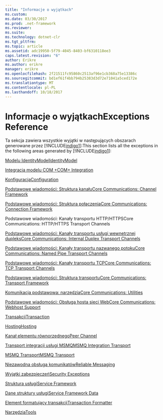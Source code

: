 ```yaml
---
title: "Informacje o wyjątkach"
ms.custom: 
ms.date: 03/30/2017
ms.prod: .net-framework
ms.reviewer: 
ms.suite: 
ms.technology: dotnet-clr
ms.tgt_pltfrm: 
ms.topic: article
ms.assetid: adc19950-5f79-4045-8403-bf6310118ee3
caps.latest.revision: "6"
author: Erikre
ms.author: erikre
manager: erikre
ms.openlocfilehash: 2f21511fc95860c2513af96e1cb368a75e13386c
ms.sourcegitcommit: bd1ef61f4bb794b25383d3d72e71041a5ced172e
ms.translationtype: MT
ms.contentlocale: pl-PL
ms.lasthandoff: 10/18/2017
---
```

# <a name="exceptions-reference"></a><span data-ttu-id="7ce1c-102">Informacje o wyjątkach</span><span class="sxs-lookup"><span data-stu-id="7ce1c-102">Exceptions Reference</span></span>
<span data-ttu-id="7ce1c-103">Ta sekcja zawiera wszystkie wyjątki w następujących obszarach generowane przez [!INCLUDE[indigo1](../../../../../includes/indigo1-md.md)]:</span><span class="sxs-lookup"><span data-stu-id="7ce1c-103">This section lists all the exceptions in the following areas generated by [!INCLUDE[indigo1](../../../../../includes/indigo1-md.md)]:</span></span>  
  
 [<span data-ttu-id="7ce1c-104">Modelu IdentityModel</span><span class="sxs-lookup"><span data-stu-id="7ce1c-104">IdentityModel</span></span>](../../../../../docs/framework/wcf/diagnostics/exceptions-reference/identitymodel-exceptions.md)  
  
 [<span data-ttu-id="7ce1c-105">Integracja modelu COM +</span><span class="sxs-lookup"><span data-stu-id="7ce1c-105">COM+ Integration</span></span>](../../../../../docs/framework/wcf/diagnostics/exceptions-reference/com-integration.md)  
  
 [<span data-ttu-id="7ce1c-106">Konfiguracja</span><span class="sxs-lookup"><span data-stu-id="7ce1c-106">Configuration</span></span>](../../../../../docs/framework/wcf/diagnostics/exceptions-reference/configuration.md)  
  
 [<span data-ttu-id="7ce1c-107">Podstawowe wiadomości: Struktura kanału</span><span class="sxs-lookup"><span data-stu-id="7ce1c-107">Core Communications: Channel Framework</span></span>](../../../../../docs/framework/wcf/diagnostics/exceptions-reference/core-communications-channel-framework.md)  
  
 [<span data-ttu-id="7ce1c-108">Podstawowe wiadomości: Struktura połączenia</span><span class="sxs-lookup"><span data-stu-id="7ce1c-108">Core Communications: Connection Framework</span></span>](../../../../../docs/framework/wcf/diagnostics/exceptions-reference/core-communications-connection-framework.md)  
  
 <span data-ttu-id="7ce1c-109">Podstawowe wiadomości: Kanały transportu HTTP/HTTPS</span><span class="sxs-lookup"><span data-stu-id="7ce1c-109">Core Communications: HTTP/HTTPS Transport Channels</span></span>  
  
 [<span data-ttu-id="7ce1c-110">Podstawowe wiadomości: Kanały transportu usługi wewnętrznej dupleks</span><span class="sxs-lookup"><span data-stu-id="7ce1c-110">Core Communications: Internal Duplex Transport Channels</span></span>](../../../../../docs/framework/wcf/diagnostics/exceptions-reference/core-communications-internal-duplex-transport-channels.md)  
  
 [<span data-ttu-id="7ce1c-111">Podstawowe wiadomości: Kanały transportu nazwanego potoku</span><span class="sxs-lookup"><span data-stu-id="7ce1c-111">Core Communications: Named Pipe Transport Channels</span></span>](../../../../../docs/framework/wcf/diagnostics/exceptions-reference/core-communications-named-pipe-transport-channels.md)  
  
 [<span data-ttu-id="7ce1c-112">Podstawowe wiadomości: Kanały transportu TCP</span><span class="sxs-lookup"><span data-stu-id="7ce1c-112">Core Communications: TCP Transport Channels</span></span>](../../../../../docs/framework/wcf/diagnostics/exceptions-reference/core-communications-tcp-transport-channels.md)  
  
 [<span data-ttu-id="7ce1c-113">Podstawowe wiadomości: Struktura transportu</span><span class="sxs-lookup"><span data-stu-id="7ce1c-113">Core Communications: Transport Framework</span></span>](../../../../../docs/framework/wcf/diagnostics/exceptions-reference/core-communications-transport-framework.md)  
  
 [<span data-ttu-id="7ce1c-114">Komunikacja podstawowa: narzędzia</span><span class="sxs-lookup"><span data-stu-id="7ce1c-114">Core Communications: Utilities</span></span>](../../../../../docs/framework/wcf/diagnostics/exceptions-reference/core-communications-utilities.md)  
  
 [<span data-ttu-id="7ce1c-115">Podstawowe wiadomości: Obsługa hosta sieci Web</span><span class="sxs-lookup"><span data-stu-id="7ce1c-115">Core Communications: Webhost Support</span></span>](../../../../../docs/framework/wcf/diagnostics/exceptions-reference/core-communications-webhost-support.md)  
  
 [<span data-ttu-id="7ce1c-116">Transakcji</span><span class="sxs-lookup"><span data-stu-id="7ce1c-116">Transaction</span></span>](../../../../../docs/framework/wcf/diagnostics/exceptions-reference/transaction-exceptions.md)  
  
 [<span data-ttu-id="7ce1c-117">Hosting</span><span class="sxs-lookup"><span data-stu-id="7ce1c-117">Hosting</span></span>](../../../../../docs/framework/wcf/diagnostics/exceptions-reference/hosting-exceptions.md)  
  
 [<span data-ttu-id="7ce1c-118">Kanał elementu równorzędnego</span><span class="sxs-lookup"><span data-stu-id="7ce1c-118">Peer Channel</span></span>](../../../../../docs/framework/wcf/diagnostics/exceptions-reference/peer-channel.md)  
  
 [<span data-ttu-id="7ce1c-119">Transport integracji usługi MSMQ</span><span class="sxs-lookup"><span data-stu-id="7ce1c-119">MSMQ Integration Transport</span></span>](../../../../../docs/framework/wcf/diagnostics/exceptions-reference/msmq-integration-transport.md)  
  
 [<span data-ttu-id="7ce1c-120">MSMQ Transport</span><span class="sxs-lookup"><span data-stu-id="7ce1c-120">MSMQ Transport</span></span>](../../../../../docs/framework/wcf/diagnostics/exceptions-reference/msmq-transport.md)  
  
 [<span data-ttu-id="7ce1c-121">Niezawodna obsługa komunikatów</span><span class="sxs-lookup"><span data-stu-id="7ce1c-121">Reliable Messaging</span></span>](../../../../../docs/framework/wcf/diagnostics/exceptions-reference/reliable-messaging.md)  
  
 [<span data-ttu-id="7ce1c-122">Wyjątki zabezpieczeń</span><span class="sxs-lookup"><span data-stu-id="7ce1c-122">Security Exceptions</span></span>](../../../../../docs/framework/wcf/diagnostics/exceptions-reference/security-exceptions.md)  
  
 [<span data-ttu-id="7ce1c-123">Struktura usługi</span><span class="sxs-lookup"><span data-stu-id="7ce1c-123">Service Framework</span></span>](../../../../../docs/framework/wcf/diagnostics/exceptions-reference/service-framework.md)  
  
 [<span data-ttu-id="7ce1c-124">Dane struktury usługi</span><span class="sxs-lookup"><span data-stu-id="7ce1c-124">Service Framework Data</span></span>](../../../../../docs/framework/wcf/diagnostics/exceptions-reference/service-framework-data.md)  
  
 [<span data-ttu-id="7ce1c-125">Element formatujący transakcji</span><span class="sxs-lookup"><span data-stu-id="7ce1c-125">Transaction Formatter</span></span>](../../../../../docs/framework/wcf/diagnostics/exceptions-reference/transaction-formatter.md)  
  
 [<span data-ttu-id="7ce1c-126">Narzędzia</span><span class="sxs-lookup"><span data-stu-id="7ce1c-126">Tools</span></span>](../../../../../docs/framework/wcf/diagnostics/exceptions-reference/tools.md)

